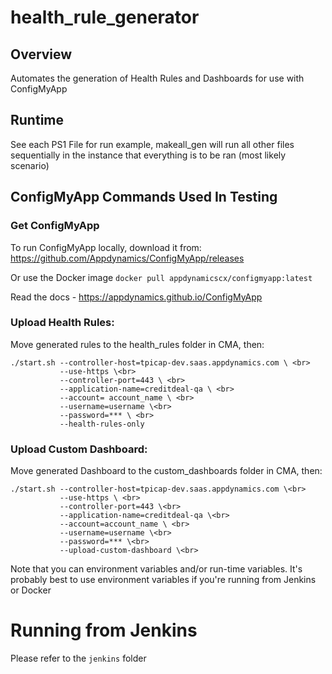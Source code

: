 # health_rule_generator
## Overview

Automates the generation of Health Rules and Dashboards for use with ConfigMyApp

## Runtime

See each PS1 File for run example, makeall_gen will run all other files sequentially in the instance that everything is to be ran (most likely scenario)

## ConfigMyApp Commands Used In Testing
### Get ConfigMyApp 
 
To run ConfigMyApp locally, download it from: 
https://github.com/Appdynamics/ConfigMyApp/releases

Or use the Docker image `docker pull appdynamicscx/configmyapp:latest`

Read the docs - https://appdynamics.github.io/ConfigMyApp 
### Upload Health Rules:
Move generated rules to the health_rules folder in CMA, then:
```
./start.sh --controller-host=tpicap-dev.saas.appdynamics.com \ <br>
           --use-https \<br> 
           --controller-port=443 \ <br> 
           --application-name=creditdeal-qa \ <br>
           --account= account_name \ <br>
           --username=username \<br>
           --password=*** \ <br>
           --health-rules-only
```
### Upload Custom Dashboard:
Move generated Dashboard to the custom_dashboards folder in CMA, then:

```
./start.sh --controller-host=tpicap-dev.saas.appdynamics.com \<br>
           --use-https \ <br> 
           --controller-port=443 \<br>
           --application-name=creditdeal-qa \<br>
           --account=account_name \ <br>
           --username=username \<br>
           --password=*** \<br>
           --upload-custom-dashboard \<br>
```
Note that you can environment variables and/or run-time variables. It's probably best to use environment variables if you're running from Jenkins or Docker 

# Running from Jenkins 

Please refer to the `jenkins` folder
